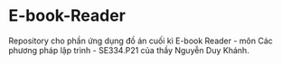 # E-book-Reader
Repository cho phần ứng dụng đồ án cuối kì E-book Reader - môn Các phương pháp lập trình - SE334.P21 của thầy Nguyễn Duy Khánh.
